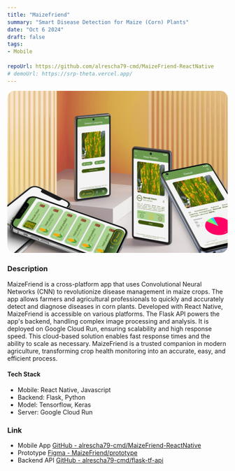 ```yaml
---
title: "Maizefriend"
summary: "Smart Disease Detection for Maize (Corn) Plants"
date: "Oct 6 2024"
draft: false
tags:
- Mobile

repoUrl: https://github.com/alrescha79-cmd/MaizeFriend-ReactNative
# demoUrl: https://srp-theta.vercel.app/
---
```


![Maizefriend](<../../../../public/thumbnail-maizefriend.png>)

### Description

MaizeFriend is a cross-platform app that uses Convolutional Neural Networks (CNN) to revolutionize disease management in maize crops. The app allows farmers and agricultural professionals to quickly and accurately detect and diagnose diseases in corn plants. Developed with React Native, MaizeFriend is accessible on various platforms. The Flask API powers the app's backend, handling complex image processing and analysis. It is deployed on Google Cloud Run, ensuring scalability and high response speed. This cloud-based solution enables fast response times and the ability to scale as necessary. MaizeFriend is a trusted companion in modern agriculture, transforming crop health monitoring into an accurate, easy, and efficient process.

#### Tech Stack

- Mobile: React Native, Javascript
- Backend: Flask, Python
- Model: Tensorflow, Keras
- Server: Google Cloud Run

### Link

- Mobile App [GitHub - alrescha79-cmd/MaizeFriend-ReactNative](https://github.com/alrescha79-cmd/MaizeFriend-ReactNative)
- Prototype [Figma - MaizeFriend/prototype](https://www.figma.com/proto/bnQ6h4Cs4ijxnVD74ysv46/MaizeFriend?node-id=43-242&t=f5EPhvnakccDz0fq-1&scaling=scale-down&content-scaling=fixed&page-id=0%3A1&starting-point-node-id=103%3A1382)
- Backend API [GitHub - alrescha79-cmd/flask-tf-api](https://github.com/alrescha79-cmd/flask-tf-api)
